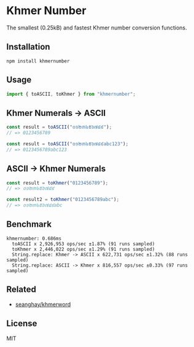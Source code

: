 # Khmer Number

The smallest (0.25kB) and fastest Khmer number conversion functions. 

## Installation

```shell
npm install khmernumber
```

## Usage

```js
import { toASCII, toKhmer } from "khmernumber";
```

## Khmer Numerals -> ASCII

```js
const result = toASCII("០១២៣៤៥៦៧៨៩");
// => 0123456789

const result = toASCII("០១២៣៤៥៦៧៨៩abc123");
// => 0123456789abc123
```

## ASCII -> Khmer Numerals

```js
const result = toKhmer("0123456789");
// => ០១២៣៤៥៦៧៨៩

const result2 = toKhmer("0123456789abc");
// => ០១២៣៤៥៦៧៨៩abc
```


## Benchmark

```
khmernumber: 0.686ms
  toASCII x 2,926,953 ops/sec ±1.87% (91 runs sampled)
  toKhmer x 2,446,022 ops/sec ±1.29% (91 runs sampled)
  String.replace: Khmer -> ASCII x 622,731 ops/sec ±1.32% (88 runs sampled)
  String.replace: ASCII -> Khmer x 816,557 ops/sec ±0.33% (97 runs sampled)
```

## Related

- [seanghay/khmerword](https://github.com/seanghay/khmerword)

## License

MIT
